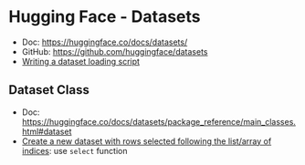 # Hugging Face - Datasets
- Doc: https://huggingface.co/docs/datasets/
- GitHub: https://github.com/huggingface/datasets
- [Writing a dataset loading script](https://huggingface.co/docs/datasets/add_dataset.html)

## Dataset Class
- Doc: https://huggingface.co/docs/datasets/package_reference/main_classes.html#dataset
- [Create a new dataset with rows selected following the list/array of indices](https://huggingface.co/docs/datasets/package_reference/main_classes.html#datasets.Dataset.select): use `select` function
